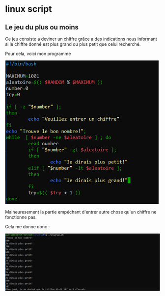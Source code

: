 # linux script


## Le jeu du plus ou moins

Ce jeu consiste a deviner un chiffre grâce a des indications nous informant si le chiffre donné est plus grand ou plus petit que celui recherché.

Pour cela, voici mon programme

![](https://github.com/AntoineSimoni/linux-script/blob/master/programme.PNG)

Malheuresement la partie empéchant d'entrer autre chose qu'un chiffre ne fonctionne pas.

Cela me donne donc :

![](https://github.com/AntoineSimoni/linux-script/blob/master/jeu%20final.PNG)